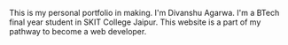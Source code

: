 This is my personal portfolio in making.
I'm Divanshu Agarwa. I'm a BTech final year student in SKIT College Jaipur.
This website is a part of my pathway to become a web developer.